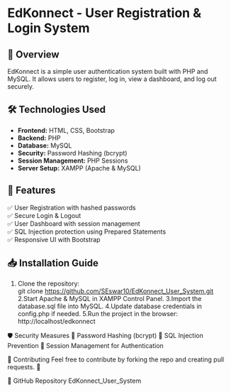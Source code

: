 # EdKonnect - User Registration & Login System

## 🚀 Overview
EdKonnect is a simple user authentication system built with PHP and MySQL. It allows users to register, log in, view a dashboard, and log out securely.

## 🛠 Technologies Used
- **Frontend:** HTML, CSS, Bootstrap
- **Backend:** PHP
- **Database:** MySQL
- **Security:** Password Hashing (bcrypt)
- **Session Management:** PHP Sessions
- **Server Setup:** XAMPP (Apache & MySQL)

## 📌 Features
✅ User Registration with hashed passwords  
✅ Secure Login & Logout  
✅ User Dashboard with session management  
✅ SQL Injection protection using Prepared Statements  
✅ Responsive UI with Bootstrap  

## 📥 Installation Guide
1. Clone the repository:  
   git clone https://github.com/SEswar10/EdKonnect_User_System.git
2.Start Apache & MySQL in XAMPP Control Panel.
3.Import the database.sql file into MySQL.
4.Update database credentials in config.php if needed.
5.Run the project in the browser:
http://localhost/edkonnect

🛡 Security Measures
🔹 Password Hashing (bcrypt)
🔹 SQL Injection Prevention
🔹 Session Management for Authentication

🤝 Contributing
Feel free to contribute by forking the repo and creating pull requests. 🚀

🔗 GitHub Repository
EdKonnect_User_System

